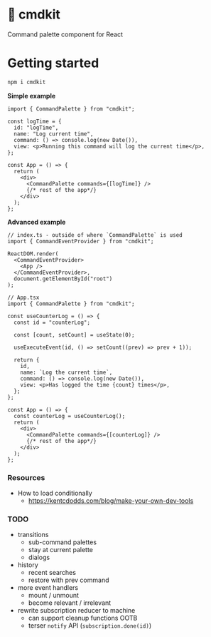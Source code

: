 # 🧰 cmdkit

Command palette component for React

# Getting started

```bash
npm i cmdkit
```

**Simple example**

```tsx
import { CommandPalette } from "cmdkit";

const logTime = {
  id: "logTime",
  name: "Log current time",
  command: () => console.log(new Date()),
  view: <p>Running this command will log the current time</p>,
};

const App = () => {
  return (
    <div>
      <CommandPalette commands={[logTime]} />
      {/* rest of the app*/}
    </div>
  );
};
```

**Advanced example**

```tsx
// index.ts - outside of where `CommandPalette` is used
import { CommandEventProvider } from "cmdkit";

ReactDOM.render(
  <CommandEventProvider>
    <App />
  </CommandEventProvider>,
  document.getElementById("root")
);

// App.tsx
import { CommandPalette } from "cmdkit";

const useCounterLog = () => {
  const id = "counterLog";

  const [count, setCount] = useState(0);

  useExecuteEvent(id, () => setCount((prev) => prev + 1));

  return {
    id,
    name: `Log the current time`,
    command: () => console.log(new Date()),
    view: <p>Has logged the time {count} times</p>,
  };
};

const App = () => {
  const counterLog = useCounterLog();
  return (
    <div>
      <CommandPalette commands={[counterLog]} />
      {/* rest of the app*/}
    </div>
  );
};
```

### Resources

- How to load conditionally
  - https://kentcdodds.com/blog/make-your-own-dev-tools

### TODO

- transitions
  - sub-command palettes
  - stay at current palette
  - dialogs
- history
  - recent searches
  - restore with prev command
- more event handlers
  - mount / unmount
  - become relevant / irrelevant
- rewrite subscription reducer to machine
  - can support cleanup functions OOTB
  - terser `notify` API (`subscription.done(id)`)
